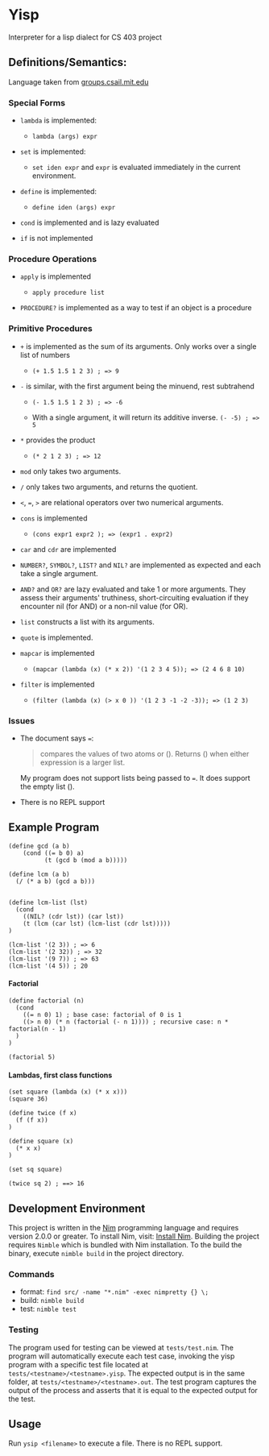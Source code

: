 # Yisp

Interpreter for a lisp dialect for CS 403 project


## Definitions/Semantics:
Language taken from [groups.csail.mit.edu](https://groups.csail.mit.edu/mac/ftpdir/scheme-7.4/doc-html/scheme_3.html)


### Special Forms

- `lambda` is implemented:
  - `lambda (args) expr`

- `set` is implemented:
  - `set iden expr` and `expr` is evaluated immediately in the current environment. 

- `define` is implemented:
  - `define iden (args) expr`

- `cond` is implemented and is lazy evaluated

- `if` is not implemented

### Procedure Operations

- `apply` is implemented
  - `apply procedure list`

- `PROCEDURE?` is implemented as a way to test if an object is a procedure

### Primitive Procedures

- `+` is implemented as the sum of its arguments. Only works over a single list of numbers
  - `(+ 1.5 1.5 1 2 3) ; => 9`

- `-` is similar, with the first argument being the minuend, rest subtrahend
  - `(- 1.5 1.5 1 2 3) ; => -6`

  - With a single argument, it will return its additive inverse.
    `(- -5) ; => 5`

- `*` provides the product
  - `(* 2 1 2 3) ; => 12`

- `mod` only takes two arguments.

- `/` only takes two arguments, and returns the quotient.

- `<`, `=`, `>` are relational operators over two numerical arguments.

- `cons` is implemented
  - `(cons expr1 expr2 ); => (expr1 . expr2)`

- `car` and `cdr` are implemented

- `NUMBER?`, `SYMBOL?`, `LIST?` and `NIL?` are implemented as expected and each take a single argument.

- `AND?` and `OR?` are lazy evaluated and take 1 or more arguments. They assess their arguments' truthiness, short-circuiting evaluation if they encounter nil (for AND) or a non-nil value (for OR).

- `list` constructs a list with its arguments.

- `quote` is implemented.

- `mapcar` is implemented
  - `(mapcar (lambda (x) (* x 2)) '(1 2 3 4 5)); => (2 4 6 8 10)`

- `filter` is implemented
  - `(filter (lambda (x) (> x 0 )) '(1 2 3 -1 -2 -3)); => (1 2 3)`


### Issues

- The document says `=`: 
  > compares the values of two atoms or (). Returns () when either expression is a larger list.

  My program does not support lists being passed to `=`. It does support the empty list ().

- There is no REPL support

## Example Program
```
(define gcd (a b)
    (cond ((= b 0) a)
          (t (gcd b (mod a b)))))

(define lcm (a b)
  (/ (* a b) (gcd a b)))


(define lcm-list (lst)
  (cond 
    ((NIL? (cdr lst)) (car lst))
    (t (lcm (car lst) (lcm-list (cdr lst)))))
)

(lcm-list '(2 3)) ; => 6
(lcm-list '(2 32)) ; => 32
(lcm-list '(9 7)) ; => 63
(lcm-list '(4 5)) ; 20
```

#### Factorial
```
(define factorial (n)
  (cond
    ((= n 0) 1) ; base case: factorial of 0 is 1
    ((> n 0) (* n (factorial (- n 1)))) ; recursive case: n * factorial(n - 1)
  )
)

(factorial 5)
```
#### Lambdas, first class functions
```
(set square (lambda (x) (* x x)))
(square 36)
```

```
(define twice (f x)
  (f (f x))
)

(define square (x) 
  (* x x)
)

(set sq square)

(twice sq 2) ; ==> 16
```


## Development Environment

This project is written in the [Nim](https://nim-lang.org/) programming language and requires version 
2.0.0 or greater. To install Nim, visit: [Install Nim](https://nim-lang.org/install.html). Building the 
project requires `Nimble` which is bundled with Nim installation. To the build the binary, execute 
`nimble build` in the project directory.

### Commands
- format: `find src/ -name "*.nim" -exec nimpretty {} \;`
- build: `nimble build`
- test: `nimble test`

### Testing
The program used for testing can be viewed at `tests/test.nim`. The program will automatically execute each test case, invoking the yisp program with a specific test file located at `tests/<testname>/<testname>.yisp`. The expected output is 
in the same folder, at `tests/<testname>/<testname>.out`. The test program captures the output of the process and asserts that it is equal to the expected output for the test.

## Usage
Run `ysip <filename>` to execute a file. There is no REPL support.


